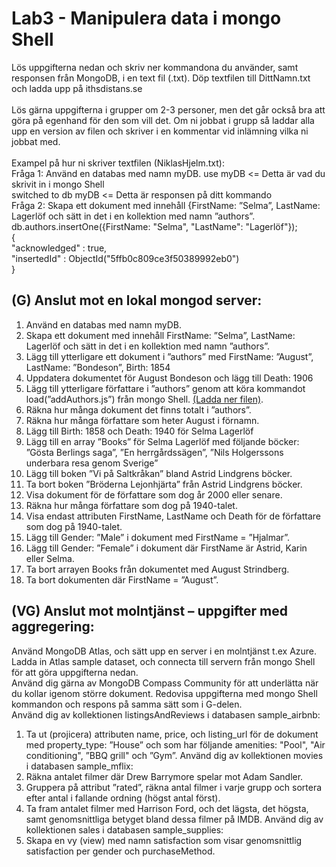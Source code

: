# Lab3 - Manipulera data i mongo Shell
Lös uppgifterna nedan och skriv ner kommandona du använder, samt responsen
från MongoDB, i en text fil (.txt). Döp textfilen till DittNamn.txt och ladda upp på
ithsdistans.se
</br>
</br>
Lös gärna uppgifterna i grupper om 2-3 personer, men det går också bra att göra
på egenhand för den som vill det. Om ni jobbat i grupp så laddar alla upp en
version av filen och skriver i en kommentar vid inlämning vilka ni jobbat med.
</br>
</br>
Exampel på hur ni skriver textfilen (NiklasHjelm.txt):</br>
Fråga 1: Använd en databas med namn myDB.
    use myDB <= Detta är vad du skrivit in i mongo Shell</br>
    switched to db myDB <= Detta är responsen på ditt kommando</br>
Fråga 2: Skapa ett dokument med innehåll {FirstName: ”Selma”, LastName:</br>
    Lagerlöf och sätt in det i en kollektion med namn ”authors”.</br>
    db.authors.insertOne({FirstName: "Selma", "LastName": "Lagerlöf"});</br>
    {</br>
     "acknowledged" : true,</br>
     "insertedId" : ObjectId("5ffb0c809ce3f50389992eb0")</br>
    }</br>
## (G) Anslut mot en lokal mongod server:
1. Använd en databas med namn myDB.
2. Skapa ett dokument med innehåll FirstName: ”Selma”, LastName: Lagerlöf
och sätt in det i en kollektion med namn ”authors”.
3. Lägg till ytterligare ett dokument i ”authors” med FirstName: ”August”,
LastName: ”Bondeson”, Birth: 1854
4. Uppdatera dokumentet för August Bondeson och lägg till Death: 1906 
5. Lägg till ytterligare författare i ”authors” genom att köra kommandot
load(”addAuthors.js”) från mongo Shell. [(Ladda ner filen)](./addAuthors.js).
6. Räkna hur många dokument det finns totalt i ”authors”.
7. Räkna hur många författare som heter August i förnamn.
8. Lägg till Birth: 1858 och Death: 1940 för Selma Lagerlöf
9. Lägg till en array ”Books” för Selma Lagerlöf med följande böcker:
”Gösta Berlings saga”, ”En herrgårdssägen”,
”Nils Holgerssons underbara resa genom Sverige”
10. Lägg till boken ”Vi på Saltkråkan” bland Astrid Lindgrens böcker.
11. Ta bort boken ”Bröderna Lejonhjärta” från Astrid Lindgrens böcker.
12. Visa dokument för de författare som dog år 2000 eller senare.
13. Räkna hur många författare som dog på 1940-talet.
14. Visa endast attributen FirstName, LastName och Death för de författare
som dog på 1940-talet.
15. Lägg till Gender: ”Male” i dokument med FirstName = ”Hjalmar”.
16. Lägg till Gender: ”Female” i dokument där FirstName är Astrid, Karin eller
Selma.
17. Ta bort arrayen Books från dokumentet med August Strindberg.
18. Ta bort dokumenten där FirstName = ”August”. 
## (VG) Anslut mot molntjänst – uppgifter med aggregering:
Använd MongoDB Atlas, och sätt upp en server i en molntjänst t.ex Azure.
Ladda in Atlas sample dataset, och connecta till servern från mongo Shell för att
göra uppgifterna nedan.</br> Använd dig gärna av MongoDB Compass Community för
att underlätta när du kollar igenom större dokument.
Redovisa uppgifterna med mongo Shell kommandon och respons på samma sätt
som i G-delen.</br>
Använd dig av kollektionen listingsAndReviews i databasen sample_airbnb:
1. Ta ut (projicera) attributen name, price, och listing_url för de dokument
med property_type: ”House” och som har följande amenities:
"Pool", "Air conditioning", ”BBQ grill" och ”Gym”.
Använd dig av kollektionen movies i databasen sample_mflix:
2. Räkna antalet filmer där Drew Barrymore spelar mot Adam Sandler.
3. Gruppera på attribut ”rated”, räkna antal filmer i varje grupp och sortera
efter antal i fallande ordning (högst antal först).
4. Ta fram antalet filmer med Harrison Ford, och det lägsta, det högsta, samt
genomsnittliga betyget bland dessa filmer på IMDB.
Använd dig av kollektionen sales i databasen sample_supplies:
5. Skapa en vy (view) med namn satisfaction som visar genomsnittlig
satisfaction per gender och purchaseMethod. 